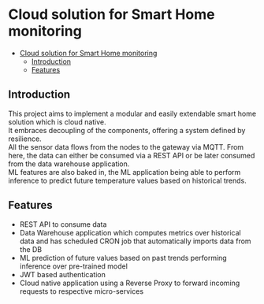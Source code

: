 # Cloud solution for Smart Home monitoring

<!-- TOC -->
* [Cloud solution for Smart Home monitoring](#cloud-solution-for-smart-home-monitoring)
  * [Introduction](#introduction)
  * [Features](#features)
<!-- TOC -->

## Introduction
This project aims to implement a modular and easily extendable smart home solution which is cloud native.\
It embraces decoupling of the components, offering a system defined by resilience.\
All the sensor data flows from the nodes to the gateway via MQTT. From here, the data can either be consumed via a REST API or be later consumed from the data warehouse application.\
ML features are also baked in, the ML application being able to perform inference to predict future temperature values based on historical trends.

## Features
- REST API to consume data
- Data Warehouse application which computes metrics over historical data and has scheduled CRON job that automatically imports data from the DB
- ML prediction of future values based on past trends performing inference over pre-trained model
- JWT based authentication   
- Cloud native application using a Reverse Proxy to forward incoming requests to respective micro-services
